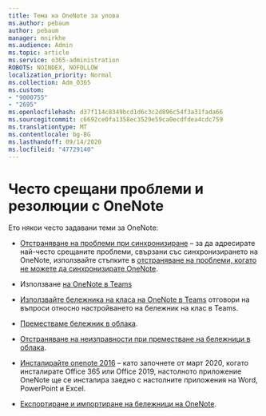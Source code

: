 ```yaml
---
title: Тема на OneNote за улова
ms.author: pebaum
author: pebaum
manager: mnirkhe
ms.audience: Admin
ms.topic: article
ms.service: o365-administration
ROBOTS: NOINDEX, NOFOLLOW
localization_priority: Normal
ms.collection: Adm_O365
ms.custom:
- "9000755"
- "2695"
ms.openlocfilehash: d37f114c8349bcd1d6c3c2d896c54f3a31fada66
ms.sourcegitcommit: c6692ce0fa1358ec3529e59ca0ecdfdea4cdc759
ms.translationtype: MT
ms.contentlocale: bg-BG
ms.lasthandoff: 09/14/2020
ms.locfileid: "47729140"
---
```

# <a name="common-issues-and-resolutions-with-onenote"></a>Често срещани проблеми и резолюции с OneNote

Ето някои често задавани теми за OneNote:

- [Отстраняване на проблеми при синхронизиране](https://support.office.com/article/299495ef-66d1-448f-90c1-b785a6968d45) – за да адресирате най-често срещаните проблеми, свързани със синхронизирането на OneNote, използвайте стъпките в [отстраняване на проблеми, когато не можете да синхронизирате OneNote](https://support.office.com/article/Fix-issues-when-you-can-t-sync-OneNote-299495ef-66d1-448f-90c1-b785a6968d45).

- Използване [на OneNote в Teams](https://support.microsoft.com/office/0ec78cc3-ba3b-4279-a88e-aa40af9865c2) 

- [Използвайте бележника на класа на OneNote в Teams](https://support.office.com/article/bd77f11f-27cd-4d41-bfbd-2b11799f1440) отговори на въпроси относно настройването на бележник на клас в Teams.

- [Преместваме бележник в облака](https://support.office.com/article/d5c28b91-7b9c-45be-8f0c-529bdbba019a).

- [Отстраняване на неизправности при преместване на бележници в облака](https://support.office.com/article/70528107-11dc-4f3f-b695-b150059dfd78).

- [Инсталирайте onenote 2016](https://support.office.com/article/c08068d8-b517-4464-9ff2-132cb9c45c08) – като започнете от март 2020, когато инсталирате Office 365 или Office 2019, настолното приложение OneNote ще се инсталира заедно с настолните приложения на Word, PowerPoint и Excel.

- [Експортиране и импортиране на бележници на OneNote](https://support.office.com/article/a4b60da5-8f33-464e-b1ba-b95ce540f309).
